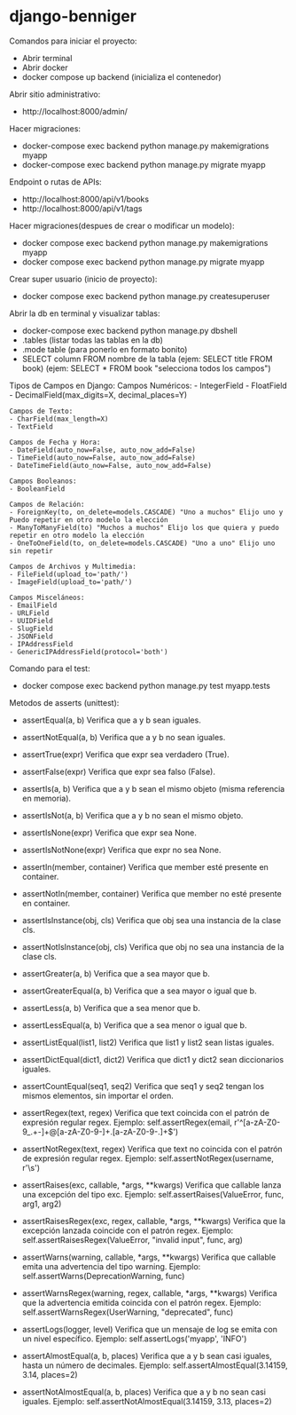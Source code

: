 # django-benniger

Comandos para iniciar el proyecto:
- Abrir terminal
- Abrir docker
- docker compose up backend (inicializa el contenedor)


Abrir sitio administrativo:
- http://localhost:8000/admin/


Hacer migraciones:
- docker-compose exec backend python manage.py makemigrations myapp
- docker-compose exec backend python manage.py migrate myapp


Endpoint o rutas de APIs:
- http://localhost:8000/api/v1/books
- http://localhost:8000/api/v1/tags


Hacer migraciones(despues de crear o modificar un modelo):
- docker compose exec backend python manage.py makemigrations myapp
- docker compose exec backend python manage.py migrate myapp


Crear super usuario (inicio de proyecto):
- docker compose exec backend python manage.py createsuperuser


Abrir la db en terminal y visualizar tablas:
- docker-compose exec backend python manage.py dbshell
- .tables (listar todas las tablas en la db)
- .mode table (para ponerlo en formato bonito)
- SELECT column FROM nombre de la tabla (ejem: SELECT title FROM book) (ejem: SELECT * FROM book "selecciona todos los campos")


Tipos de Campos en Django:
    Campos Numéricos:
    - IntegerField
    - FloatField
    - DecimalField(max_digits=X, decimal_places=Y)

    Campos de Texto:
    - CharField(max_length=X)
    - TextField

    Campos de Fecha y Hora:
    - DateField(auto_now=False, auto_now_add=False)
    - TimeField(auto_now=False, auto_now_add=False)
    - DateTimeField(auto_now=False, auto_now_add=False)

    Campos Booleanos:
    - BooleanField

    Campos de Relación:
    - ForeignKey(to, on_delete=models.CASCADE) "Uno a muchos" Elijo uno y Puedo repetir en otro modelo la elección
    - ManyToManyField(to) "Muchos a muchos" Elijo los que quiera y puedo repetir en otro modelo la elección
    - OneToOneField(to, on_delete=models.CASCADE) "Uno a uno" Elijo uno sin repetir 
 
    Campos de Archivos y Multimedia:
    - FileField(upload_to='path/')
    - ImageField(upload_to='path/')

    Campos Misceláneos:
    - EmailField
    - URLField
    - UUIDField
    - SlugField
    - JSONField
    - IPAddressField
    - GenericIPAddressField(protocol='both')

Comando para el test:
- docker compose exec backend python manage.py test myapp.tests


Metodos de asserts (unittest):

- assertEqual(a, b)
Verifica que a y b sean iguales.

- assertNotEqual(a, b)
Verifica que a y b no sean iguales.

- assertTrue(expr)
Verifica que expr sea verdadero (True).

- assertFalse(expr)
Verifica que expr sea falso (False).

- assertIs(a, b)
Verifica que a y b sean el mismo objeto (misma referencia en memoria).

- assertIsNot(a, b)
Verifica que a y b no sean el mismo objeto.

- assertIsNone(expr)
Verifica que expr sea None.

- assertIsNotNone(expr)
Verifica que expr no sea None.

- assertIn(member, container)
Verifica que member esté presente en container.

- assertNotIn(member, container)
Verifica que member no esté presente en container.

- assertIsInstance(obj, cls)
Verifica que obj sea una instancia de la clase cls.

- assertNotIsInstance(obj, cls)
Verifica que obj no sea una instancia de la clase cls.

- assertGreater(a, b)
Verifica que a sea mayor que b.

- assertGreaterEqual(a, b)
Verifica que a sea mayor o igual que b.

- assertLess(a, b)
Verifica que a sea menor que b.

- assertLessEqual(a, b)
Verifica que a sea menor o igual que b.

- assertListEqual(list1, list2)
Verifica que list1 y list2 sean listas iguales.

- assertDictEqual(dict1, dict2)
Verifica que dict1 y dict2 sean diccionarios iguales.

- assertCountEqual(seq1, seq2)
Verifica que seq1 y seq2 tengan los mismos elementos, sin importar el orden.

- assertRegex(text, regex)
Verifica que text coincida con el patrón de expresión regular regex.
Ejemplo: self.assertRegex(email, r'^[a-zA-Z0-9_.+-]+@[a-zA-Z0-9-]+\.[a-zA-Z0-9-.]+$')

- assertNotRegex(text, regex)
Verifica que text no coincida con el patrón de expresión regular regex.
Ejemplo: self.assertNotRegex(username, r'\s')

- assertRaises(exc, callable, *args, **kwargs)
Verifica que callable lanza una excepción del tipo exc.
Ejemplo: self.assertRaises(ValueError, func, arg1, arg2)

- assertRaisesRegex(exc, regex, callable, *args, **kwargs)
Verifica que la excepción lanzada coincide con el patrón regex.
Ejemplo: self.assertRaisesRegex(ValueError, "invalid input", func, arg)

- assertWarns(warning, callable, *args, **kwargs)
Verifica que callable emita una advertencia del tipo warning.
Ejemplo: self.assertWarns(DeprecationWarning, func)

- assertWarnsRegex(warning, regex, callable, *args, **kwargs)
Verifica que la advertencia emitida coincida con el patrón regex.
Ejemplo: self.assertWarnsRegex(UserWarning, "deprecated", func)

- assertLogs(logger, level)
Verifica que un mensaje de log se emita con un nivel específico.
Ejemplo: self.assertLogs('myapp', 'INFO')

- assertAlmostEqual(a, b, places)
Verifica que a y b sean casi iguales, hasta un número de decimales.
Ejemplo: self.assertAlmostEqual(3.14159, 3.14, places=2)

- assertNotAlmostEqual(a, b, places)
Verifica que a y b no sean casi iguales.
Ejemplo: self.assertNotAlmostEqual(3.14159, 3.13, places=2)